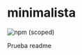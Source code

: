 # minimalista

![npm (scoped)](https://img.shields.io/npm/v/@MiguelFormacion/minimalista?style=plastic)

Prueba readme
